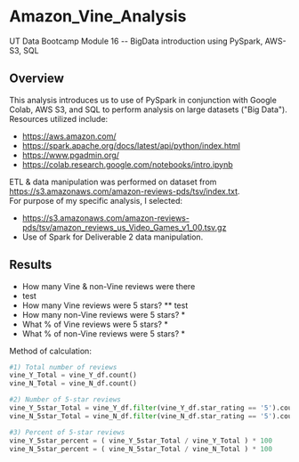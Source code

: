 # Amazon_Vine_Analysis
UT Data Bootcamp Module 16 -- BigData introduction using PySpark, AWS-S3, SQL
<!--
There is a title, and there are multiple sections (2 pt)
Each section has a heading and subheading (2 pt)
Links to images are working, and code is formatted and displayed correctly (2 pt).
-->

<!--
Overview of the analysis: Explain the purpose of this analysis.
The purpose of this analysis is well defined (3 pt)
-->
## Overview

This analysis introduces us to use of PySpark in conjunction with Google Colab, AWS S3, and SQL to perform analysis on large datasets ("Big Data").
Resources utilized include:
* https://aws.amazon.com/
* https://spark.apache.org/docs/latest/api/python/index.html
* https://www.pgadmin.org/
* https://colab.research.google.com/notebooks/intro.ipynb

ETL & data manipulation was performed on dataset from https://s3.amazonaws.com/amazon-reviews-pds/tsv/index.txt.  
For purpose of my specific analysis, I selected:
* https://s3.amazonaws.com/amazon-reviews-pds/tsv/amazon_reviews_us_Video_Games_v1_00.tsv.gz
* Use of Spark for Deliverable 2 data manipulation.

<!--
Results: Using bulleted lists and images of DataFrames as support, address the following questions:
How many Vine reviews and non-Vine reviews were there?
How many Vine reviews were 5 stars? How many non-Vine reviews were 5 stars?
What percentage of Vine reviews were 5 stars? What percentage of non-Vine reviews were 5 stars?
There is a bulleted list that addresses the three questions for unpaid and paid program reviews (7 pt)
-->
## Results

*  How many Vine & non-Vine reviews were there
  * test
* How many Vine reviews were 5 stars?
  ** test  
* How many non-Vine reviews were 5 stars?
  *  
* What % of Vine reviews were 5 stars?
  * 
* What % of non-Vine reviews were 5 stars?
  * 

Method of calculation:
``` Python
#1) Total number of reviews
vine_Y_Total = vine_Y_df.count()
vine_N_Total = vine_N_df.count()

#2) Number of 5-star reviews
vine_Y_5star_Total = vine_Y_df.filter(vine_Y_df.star_rating == '5').count()
vine_N_5star_Total = vine_N_df.filter(vine_N_df.star_rating == '5').count()

#3) Percent of 5-star reviews
vine_Y_5star_percent = ( vine_Y_5star_Total / vine_Y_Total ) * 100
vine_N_5star_percent = ( vine_N_5star_Total / vine_N_Total ) * 100
```

<!--
Summary: In your summary, state if there is any positivity bias for reviews in the Vine program. Use the results of your analysis to support your statement. Then, provide one additional analysis that you could do with the dataset to support your statement.
The summary states whether or not there is bias, and the results support this statement (2 pt)
An additional analysis is recommended to support the statement (2 pt)
-->
